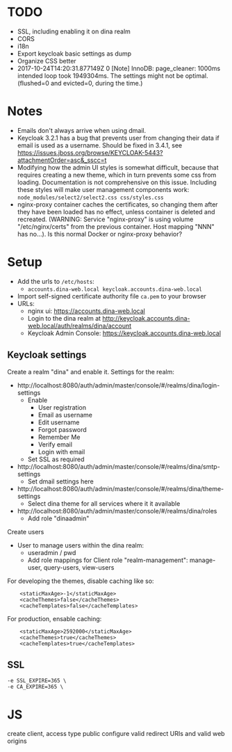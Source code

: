 
# TODO

- SSL, including enabling it on dina realm
- CORS
- i18n
- Export keycloak basic settings as dump
- Organize CSS better
- 2017-10-24T14:20:31.877149Z 0 [Note] InnoDB: page_cleaner: 1000ms intended loop took 1949304ms. The settings might not be optimal. (flushed=0 and evicted=0, during the time.)

# Notes

- Emails don't always arrive when using dmail.
- Keycloak 3.2.1 has a bug that prevents user from changing their data if email is used as a username. Should be fixed in 3.4.1, see https://issues.jboss.org/browse/KEYCLOAK-5443?attachmentOrder=asc&_sscc=t
- Modifying how the admin UI styles is somewhat difficult, because that requires creating a new theme, which in turn prevents some css from loading. Documentation is not comprehensive on this issue. Including these styles will make user management components work: `node_modules/select2/select2.css css/styles.css`
- nginx-proxy container caches the certificates, so changing them after they have been loaded has no effect, unless container is deleted and recreated. (WARNING: Service "nginx-proxy" is using volume "/etc/nginx/certs" from the previous container. Host mapping "NNN" has no...). Is this normal Docker or nginx-proxy behavior?

# Setup

- Add the urls to `/etc/hosts`:
   - `accounts.dina-web.local keycloak.accounts.dina-web.local`
- Import self-signed certificate authority file `ca.pem` to your browser
- URLs:
   - nginx ui: https://accounts.dina-web.local
   - Login to the dina realm at http://keycloak.accounts.dina-web.local/auth/realms/dina/account
   - Keycloak Admin Console: https://keycloak.accounts.dina-web.local

## Keycloak settings 

Create a realm "dina" and enable it. Settings for the realm:

- http://localhost:8080/auth/admin/master/console/#/realms/dina/login-settings
   - Enable
      - User registration 
      - Email as username 
      - Edit username 
      - Forgot password 
      - Remember Me 
      - Verify email 
      - Login with email 
   - Set SSL as required
- http://localhost:8080/auth/admin/master/console/#/realms/dina/smtp-settings
   - Set dmail settings here
- http://localhost:8080/auth/admin/master/console/#/realms/dina/theme-settings
   - Select dina theme for all services where it it available
- http://localhost:8080/auth/admin/master/console/#/realms/dina/roles
   - Add role "dinaadmin"

Create users
- User to manage users within the dina realm:
    - useradmin / pwd
    - Add role mappings for Client role "realm-management": manage-user, query-users, view-users


For developing the themes, disable caching like so:

        <staticMaxAge>-1</staticMaxAge>
        <cacheThemes>false</cacheThemes>
        <cacheTemplates>false</cacheTemplates>

For production, ensable caching:

        <staticMaxAge>2592000</staticMaxAge>
        <cacheThemes>true</cacheThemes>
        <cacheTemplates>true</cacheTemplates>


## SSL

    -e SSL_EXPIRE=365 \
    -e CA_EXPIRE=365 \

# JS

create client, access type public
configure valid redirect URIs and valid web origins

